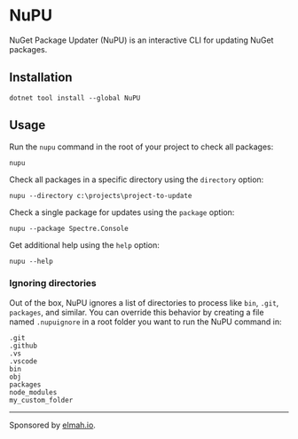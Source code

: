 # NuPU

NuGet Package Updater (NuPU) is an interactive CLI for updating NuGet packages.

## Installation

```console
dotnet tool install --global NuPU
```

## Usage

Run the `nupu` command in the root of your project to check all packages:

```console
nupu
```

Check all packages in a specific directory using the `directory` option:

```console
nupu --directory c:\projects\project-to-update
```

Check a single package for updates using the `package` option:

```console
nupu --package Spectre.Console
```

Get additional help using the `help` option:

```console
nupu --help
```

### Ignoring directories

Out of the box, NuPU ignores a list of directories to process like `bin`, `.git`, `packages`, and similar. You can override this behavior by creating a file named `.nupuignore` in a root folder you want to run the NuPU command in:

```
.git
.github
.vs
.vscode
bin
obj
packages
node_modules
my_custom_folder
```

---

Sponsored by [elmah.io](https://elmah.io).